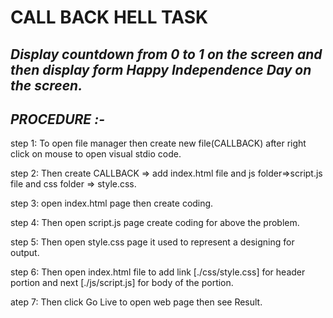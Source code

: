 # CALL BACK HELL TASK

## *Display countdown from 0 to 1 on the screen and then display form Happy Independence Day on the screen.*

## *PROCEDURE :-*

step 1: To open file manager then create new file(CALLBACK) after right click on mouse to open visual stdio code.

step 2: Then create CALLBACK => add index.html file and js folder=>script.js file and css folder => style.css.

step 3: open index.html page then create coding.

step 4: Then  open script.js page create coding for above the problem.

step 5: Then open style.css page  it used to represent a designing for output.

step 6: Then open index.html file to add link [./css/style.css] for header portion and next [./js/script.js] for body
        of the portion.

atep 7: Then click Go Live to open web page then see Result.